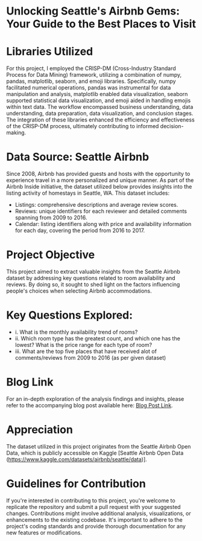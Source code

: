 # Unlocking Seattle's Airbnb Gems: Your Guide to the Best Places to Visit

# Libraries Utilized
For this project, I employed the CRISP-DM (Cross-Industry Standard Process for Data Mining) framework, utilizing a combination of numpy, pandas, matplotlib, seaborn, and emoji libraries. Specifically, numpy facilitated numerical operations, pandas was instrumental for data manipulation and analysis, matplotlib enabled data visualization, seaborn supported statistical data visualization, and emoji aided in handling emojis within text data. The workflow encompassed business understanding, data understanding, data preparation, data visualization, and conclusion stages. The integration of these libraries enhanced the efficiency and effectiveness of the CRISP-DM process, ultimately contributing to informed decision-making.


# Data Source: Seattle Airbnb
Since 2008, Airbnb has provided guests and hosts with the opportunity to experience travel in a more personalized and unique manner. As part of the Airbnb Inside initiative, the dataset utilized below provides insights into the listing activity of homestays in Seattle, WA. This dataset includes:
- Listings: comprehensive descriptions and average review scores.
- Reviews: unique identifiers for each reviewer and detailed comments spanning from 2009 to 2016.
- Calendar: listing identifiers along with price and availability information for each day, covering the period from 2016 to 2017.


# Project Objective
This project aimed to extract valuable insights from the Seattle Airbnb dataset by addressing key questions related to room availability and reviews. By doing so, it sought to shed light on the factors influencing people's choices when selecting Airbnb accommodations.


# Key Questions Explored: 
- i. What is the monthly availability trend of rooms?
- ii. Which room type has the greatest count, and which one has the lowest? What is the price range for each type of room? 
- iii. What are the top five places that have received alot of comments/reviews from 2009 to 2016 (as per given dataset)


# Blog Link
For an in-depth exploration of the analysis findings and insights, please refer to the accompanying blog post available here: [Blog Post Link](https://medium.com/@mariammartine05/unlocking-seattles-airbnb-gems-your-guide-to-the-best-places-to-visit-e15f7e7af0eb).


# Appreciation
The dataset utilized in this project originates from the Seattle Airbnb Open Data, which is publicly accessible on Kaggle [Seattle Airbnb Open Data (https://www.kaggle.com/datasets/airbnb/seattle/data)]. 


# Guidelines for Contribution
If you're interested in contributing to this project, you're welcome to replicate the repository and submit a pull request with your suggested changes. Contributions might involve additional analysis, visualizations, or enhancements to the existing codebase. It's important to adhere to the project's coding standards and provide thorough documentation for any new features or modifications.





 
